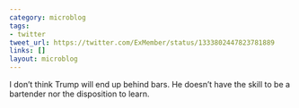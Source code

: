 ```yaml
---
category: microblog
tags:
- twitter
tweet_url: https://twitter.com/ExMember/status/1333802447823781889
links: []
layout: microblog
---
```

I don’t think Trump will end up behind bars. He doesn’t have the skill to be a bartender nor the disposition to learn.
